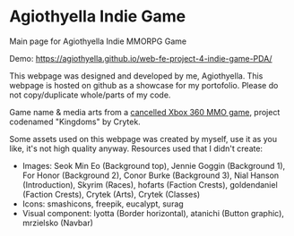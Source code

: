 # Agiothyella Indie Game
Main page for Agiothyella Indie MMORPG Game

Demo: https://agiothyella.github.io/web-fe-project-4-indie-game-PDA/

This webpage was designed and developed by me, Agiothyella. This webpage is hosted on github as a showcase for my portofolio. Please do not copy/duplicate whole/parts of my code.

Game name & media arts from a [cancelled Xbox 360 MMO game](https://www.unseen64.net/2014/12/15/ryse-kingdoms-xbox-360-cancelled/), project codenamed "Kingdoms" by Crytek.


Some assets used on this webpage was created by myself, use it as you like, it's not high quality anyway.
Resources used that I didn't create:
- Images: Seok Min Eo (Background top), Jennie Goggin (Background 1), For Honor (Background 2), Conor Burke (Background 3), Nial Hanson (Introduction), Skyrim (Races), hofarts (Faction Crests), goldendaniel (Faction Crests), Crytek (Arts), Crytek (Classes)
- Icons: smashicons, freepik, eucalypt, surag
- Visual component: lyotta (Border horizontal), atanichi (Button graphic), mrzielsko (Navbar)
